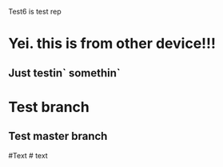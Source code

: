 Test6 is test rep
<h1>Yei. this is from other device!!!</h1>
<h2>Just testin` somethin`</h2>
<h1>Test branch</h1>
<h2>Test master branch</h2>
#Text
# text
